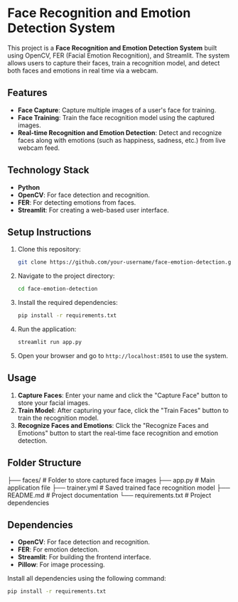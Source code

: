 # Face Recognition and Emotion Detection System

This project is a **Face Recognition and Emotion Detection System** built using OpenCV, FER (Facial Emotion Recognition), and Streamlit. The system allows users to capture their faces, train a recognition model, and detect both faces and emotions in real time via a webcam.

## Features

- **Face Capture**: Capture multiple images of a user's face for training.
- **Face Training**: Train the face recognition model using the captured images.
- **Real-time Recognition and Emotion Detection**: Detect and recognize faces along with emotions (such as happiness, sadness, etc.) from live webcam feed.

## Technology Stack

- **Python**
- **OpenCV**: For face detection and recognition.
- **FER**: For detecting emotions from faces.
- **Streamlit**: For creating a web-based user interface.

## Setup Instructions

1. Clone this repository:
    ```bash
    git clone https://github.com/your-username/face-emotion-detection.git
    ```
    
2. Navigate to the project directory:
    ```bash
    cd face-emotion-detection
    ```

3. Install the required dependencies:
    ```bash
    pip install -r requirements.txt
    ```

4. Run the application:
    ```bash
    streamlit run app.py
    ```

5. Open your browser and go to `http://localhost:8501` to use the system.

## Usage

1. **Capture Faces**: Enter your name and click the "Capture Face" button to store your facial images.
2. **Train Model**: After capturing your face, click the "Train Faces" button to train the recognition model.
3. **Recognize Faces and Emotions**: Click the "Recognize Faces and Emotions" button to start the real-time face recognition and emotion detection.

## Folder Structure

 ├── faces/ # Folder to store captured face images 
 ├── app.py # Main application file 
 ├── trainer.yml # Saved trained face recognition model 
 ├── README.md # Project documentation 
 └── requirements.txt # Project dependencies
 ## Dependencies

- **OpenCV**: For face detection and recognition.
- **FER**: For emotion detection.
- **Streamlit**: For building the frontend interface.
- **Pillow**: For image processing.

Install all dependencies using the following command:
```bash
pip install -r requirements.txt

